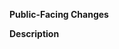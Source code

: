 **Public-Facing Changes**
<!-- describe any changes to the public interface or APIs, or write "None" -->


**Description**
<!-- describe what has changed, and motivation behind those changes -->


<!-- link relevant GitHub issues -->
